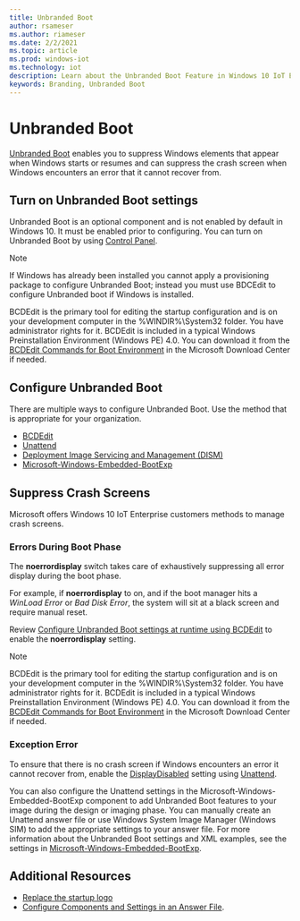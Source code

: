```yaml
---
title: Unbranded Boot
author: rsameser
ms.author: riameser
ms.date: 2/2/2021
ms.topic: article
ms.prod: windows-iot
ms.technology: iot
description: Learn about the Unbranded Boot Feature in Windows 10 IoT Enterprise.
keywords: Branding, Unbranded Boot
---
```


# Unbranded Boot
[Unbranded Boot](https://docs.microsoft.com/windows-hardware/customize/enterprise/unbranded-boot) enables you to suppress Windows elements that appear when Windows starts or resumes and can suppress the crash screen when Windows encounters an error that it cannot recover from.

## Turn on Unbranded Boot settings
Unbranded Boot is an optional component and is not enabled by default in Windows 10. It must be enabled prior to configuring. You can turn on Unbranded Boot by using [Control Panel](https://docs.microsoft.com/windows-hardware/customize/enterprise/unbranded-boot#turn-on-unbranded-boot-by-using-control-panel).

> [!NOTE]
>
> If Windows has already been installed you cannot apply a provisioning package to configure Unbranded Boot; instead you must use BDCEdit to configure Unbranded boot if Windows is installed.
>
> BCDEdit is the primary tool for editing the startup configuration and is on your development computer in the %WINDIR%\System32 folder. You have administrator rights for it. BCDEdit is included in a typical Windows Preinstallation Environment (Windows PE) 4.0. You can download it from the [BCDEdit Commands for Boot Environment](https://docs.microsoft.com/previous-versions/windows/hardware/design/dn653986(v=vs.85)) in the Microsoft Download Center if needed.

## Configure Unbranded Boot
There are multiple ways to configure Unbranded Boot. Use the method that is appropriate for your organization.

* [BCDEdit](https://docs.microsoft.com/windows-hardware/customize/enterprise/unbranded-boot#configure-unbranded-boot-settings-at-runtime-using-bcdedit)
* [Unattend](https://docs.microsoft.com/windows-hardware/customize/enterprise/unbranded-boot#configure-unbranded-boot-using-unattend)
* [Deployment Image Servicing and Management (DISM)](https://docs.microsoft.com/windows-hardware/customize/enterprise/unbranded-boot#customize-the-boot-screen-using-windows-configuration-designer-and-deployment-image-servicing-and-management-dism)
* [Microsoft-Windows-Embedded-BootExp](https://docs.microsoft.com/windows-hardware/customize/desktop/unattend/microsoft-windows-embedded-bootexp)

## Suppress Crash Screens
Microsoft offers Windows 10 IoT Enterprise customers methods to manage crash screens.

### Errors During Boot Phase
The **noerrordisplay** switch takes care of exhaustively suppressing all error display during the boot phase.

For example, if **noerrordisplay** to on, and if the boot manager hits a *WinLoad Error* or *Bad Disk Error*, the system will sit at a black screen and require manual reset.

Review [Configure Unbranded Boot settings at runtime using BCDEdit](https://docs.microsoft.com/en-us/windows-hardware/customize/enterprise/unbranded-boot#configure-unbranded-boot-settings-at-runtime-using-bcdedit) to enable the **noerrordisplay** setting.

> [!NOTE]
>
> BCDEdit is the primary tool for editing the startup configuration and is on your development computer in the %WINDIR%\System32 folder. You have administrator rights for it. BCDEdit is included in a typical Windows Preinstallation Environment (Windows PE) 4.0. You can download it from the [BCDEdit Commands for Boot Environment](https://docs.microsoft.com/previous-versions/windows/hardware/design/dn653986(v=vs.85)) in the Microsoft Download Center if needed.


### Exception Error
To ensure that there is no crash screen if Windows encounters an error it cannot recover from, enable the [DisplayDisabled](https://docs.microsoft.com/windows-hardware/customize/desktop/unattend/microsoft-windows-embedded-bootexp-displaydisabled) setting using [Unattend](https://docs.microsoft.com/en-us/windows-hardware/customize/enterprise/unbranded-boot#configure-unbranded-boot-using-unattend).

You can also configure the Unattend settings in the Microsoft-Windows-Embedded-BootExp component to add Unbranded Boot features to your image during the design or imaging phase. You can manually create an Unattend answer file or use Windows System Image Manager (Windows SIM) to add the appropriate settings to your answer file. For more information about the Unbranded Boot settings and XML examples, see the settings in [Microsoft-Windows-Embedded-BootExp](https://docs.microsoft.com/windows-hardware/customize/desktop/unattend/microsoft-windows-embedded-bootexp).

## Additional Resources
* [Replace the startup logo](https://docs.microsoft.com/windows-hardware/customize/enterprise/unbranded-boot#replace-the-startup-logo)
* [Configure Components and Settings in an Answer File](https://docs.microsoft.com/windows-hardware/customize/desktop/wsim/configure-components-and-settings-in-an-answer-file).
